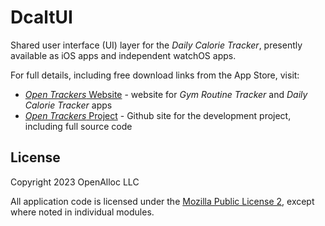 # DcaltUI

Shared user interface (UI) layer for the _Daily Calorie Tracker_, presently available as iOS apps and independent watchOS apps.

For full details, including free download links from the App Store, visit:

* [_Open Trackers_ Website](https://open-trackers.github.io) - website for _Gym Routine Tracker_ and _Daily Calorie Tracker_ apps
* [_Open Trackers_ Project](https://github.com/open-trackers) - Github site for the development project, including full source code

## License

Copyright 2023 OpenAlloc LLC

All application code is licensed under the [Mozilla Public License 2](https://www.mozilla.org/en-US/MPL/2.0/), except where noted in individual modules.
